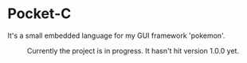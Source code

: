 # Pocket-C
It's a small embedded language for my GUI framework 'pokemon'.

<center>Currently the project is in progress. It hasn't hit version 1.0.0 yet.</center>
